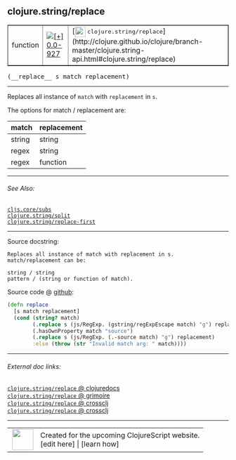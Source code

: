 ## clojure.string/replace



 <table border="1">
<tr>
<td>function</td>
<td><a href="https://github.com/cljsinfo/cljs-api-docs/tree/0.0-927"><img valign="middle" alt="[+] 0.0-927" title="Added in 0.0-927" src="https://img.shields.io/badge/+-0.0--927-lightgrey.svg"></a> </td>
<td>
[<img height="24px" valign="middle" src="http://i.imgur.com/1GjPKvB.png"> <samp>clojure.string/replace</samp>](http://clojure.github.io/clojure/branch-master/clojure.string-api.html#clojure.string/replace)
</td>
</tr>
</table>


 <samp>
(__replace__ s match replacement)<br>
</samp>

---

Replaces all instance of `match` with `replacement` in `s`.

The options for match / replacement are:

| match  | replacement |
|--------|-------------|
| string | string      |
| regex  | string      |
| regex  | function    |

---


###### See Also:

[`cljs.core/subs`](cljs.core_subs.md)<br>
[`clojure.string/split`](clojure.string_split.md)<br>
[`clojure.string/replace-first`](clojure.string_replace-first.md)<br>

---


Source docstring:

```
Replaces all instance of match with replacement in s.
match/replacement can be:

string / string
pattern / (string or function of match).
```


Source code @ [github](https://github.com/clojure/clojurescript/blob/r2156/src/cljs/clojure/string.cljs#L23-L34):

```clj
(defn replace
  [s match replacement]
  (cond (string? match)
        (.replace s (js/RegExp. (gstring/regExpEscape match) "g") replacement)
        (.hasOwnProperty match "source")
        (.replace s (js/RegExp. (.-source match) "g") replacement)
        :else (throw (str "Invalid match arg: " match))))
```

<!--
Repo - tag - source tree - lines:

 <pre>
clojurescript @ r2156
└── src
    └── cljs
        └── clojure
            └── <ins>[string.cljs:23-34](https://github.com/clojure/clojurescript/blob/r2156/src/cljs/clojure/string.cljs#L23-L34)</ins>
</pre>

-->

---



###### External doc links:

[`clojure.string/replace` @ clojuredocs](http://clojuredocs.org/clojure.string/replace)<br>
[`clojure.string/replace` @ grimoire](http://conj.io/store/v1/org.clojure/clojure/1.7.0-beta3/clj/clojure.string/replace/)<br>
[`clojure.string/replace` @ crossclj](http://crossclj.info/fun/clojure.string/replace.html)<br>
[`clojure.string/replace` @ crossclj](http://crossclj.info/fun/clojure.string.cljs/replace.html)<br>

---

 <table>
<tr><td>
<img valign="middle" align="right" width="48px" src="http://i.imgur.com/Hi20huC.png">
</td><td>
Created for the upcoming ClojureScript website.<br>
[edit here] | [learn how]
</td></tr></table>

[edit here]:https://github.com/cljsinfo/cljs-api-docs/blob/master/cljsdoc/clojure.string_replace.cljsdoc
[learn how]:https://github.com/cljsinfo/cljs-api-docs/wiki/cljsdoc-files

<!--

This information was too distracting to show to readers, but I'll leave it
commented here since it is helpful to:

- pretty-print the data used to generate this document
- and show how to retrieve that data



The API data for this symbol:

```clj
{:description "Replaces all instance of `match` with `replacement` in `s`.\n\nThe options for match / replacement are:\n\n| match  | replacement |\n|--------|-------------|\n| string | string      |\n| regex  | string      |\n| regex  | function    |",
 :ns "clojure.string",
 :name "replace",
 :signature ["[s match replacement]"],
 :history [["+" "0.0-927"]],
 :type "function",
 :related ["cljs.core/subs"
           "clojure.string/split"
           "clojure.string/replace-first"],
 :full-name-encode "clojure.string_replace",
 :source {:code "(defn replace\n  [s match replacement]\n  (cond (string? match)\n        (.replace s (js/RegExp. (gstring/regExpEscape match) \"g\") replacement)\n        (.hasOwnProperty match \"source\")\n        (.replace s (js/RegExp. (.-source match) \"g\") replacement)\n        :else (throw (str \"Invalid match arg: \" match))))",
          :title "Source code",
          :repo "clojurescript",
          :tag "r2156",
          :filename "src/cljs/clojure/string.cljs",
          :lines [23 34]},
 :full-name "clojure.string/replace",
 :clj-symbol "clojure.string/replace",
 :docstring "Replaces all instance of match with replacement in s.\nmatch/replacement can be:\n\nstring / string\npattern / (string or function of match)."}

```

Retrieve the API data for this symbol:

```clj
;; from Clojure REPL
(require '[clojure.edn :as edn])
(-> (slurp "https://raw.githubusercontent.com/cljsinfo/cljs-api-docs/catalog/cljs-api.edn")
    (edn/read-string)
    (get-in [:symbols "clojure.string/replace"]))
```

-->
